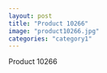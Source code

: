```yaml
---
layout: post
title: "Product 10266"
image: "product10266.jpg"
categories: "category1"
---
```

Product 10266
